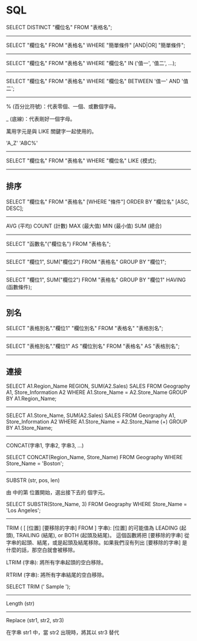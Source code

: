 # SQL
SELECT DISTINCT "欄位名"
FROM "表格名";

---
SELECT "欄位名"
FROM "表格名"
WHERE "簡單條件"
[AND|OR] "簡單條件";

---
SELECT "欄位名"
FROM "表格名"
WHERE "欄位名" IN ('值一', '值二', ...);

---
SELECT "欄位名"
FROM "表格名"
WHERE "欄位名" BETWEEN '值一' AND '值二';

---
% (百分比符號)：代表零個、一個、或數個字母。

_ (底線)：代表剛好一個字母。

萬用字元是與 LIKE 關鍵字一起使用的。

'A_Z'
'ABC%'

---
SELECT "欄位名"
FROM "表格名"
WHERE "欄位名" LIKE {模式};

---
## 排序
SELECT "欄位名"
FROM "表格名"
[WHERE "條件"]
ORDER BY "欄位名" [ASC, DESC];

---
AVG (平均)
COUNT (計數)
MAX (最大值)
MIN (最小值)
SUM (總合)

---
SELECT "函數名"("欄位名")
FROM "表格名";

---
SELECT "欄位1", SUM("欄位2")
FROM "表格名"
GROUP BY "欄位1";

---
SELECT "欄位1", SUM("欄位2")
FROM "表格名"
GROUP BY "欄位1"
HAVING (函數條件);

---
## 別名
SELECT "表格別名"."欄位1" "欄位別名"
FROM "表格名" "表格別名";

---
SELECT "表格別名"."欄位1" AS "欄位別名"
FROM "表格名" AS "表格別名";

---
## 連接
SELECT A1.Region_Name REGION, SUM(A2.Sales) SALES
FROM Geography A1, Store_Information A2
WHERE A1.Store_Name = A2.Store_Name
GROUP BY A1.Region_Name;

---
SELECT A1.Store_Name, SUM(A2.Sales) SALES
FROM Georgraphy A1, Store_Information A2
WHERE A1.Store_Name = A2.Store_Name (+)
GROUP BY A1.Store_Name;

---
CONCAT(字串1, 字串2, 字串3, ...)

SELECT CONCAT(Region_Name, Store_Name) FROM Geography
WHERE Store_Name = 'Boston';

---
SUBSTR (str, pos, len)

由 <str> 中的第 <pos> 位置開始，選出接下去的 <len> 個字元。

SELECT SUBSTR(Store_Name, 3)
FROM Geography
WHERE Store_Name = 'Los Angeles';

---
TRIM ( [ [位置] [要移除的字串] FROM ] 字串): [位置] 的可能值為 LEADING (起頭), TRAILING (結尾), or BOTH (起頭及結尾)。 這個函數將把 [要移除的字串] 從字串的起頭、結尾，或是起頭及結尾移除。如果我們沒有列出 [要移除的字串] 是什麼的話，那空白就會被移除。

LTRIM (字串): 將所有字串起頭的空白移除。

RTRIM (字串): 將所有字串結尾的空白移除。

SELECT TRIM ('   Sample   ');

---
Length (str)

---
Replace (str1, str2, str3)

在字串 str1 中，當 str2 出現時，將其以 str3 替代